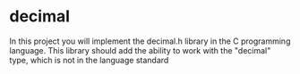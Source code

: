 # decimal
In this project you will implement the decimal.h library in the C programming language. This library should add the ability to work with the "decimal" type, which is not in the language standard
